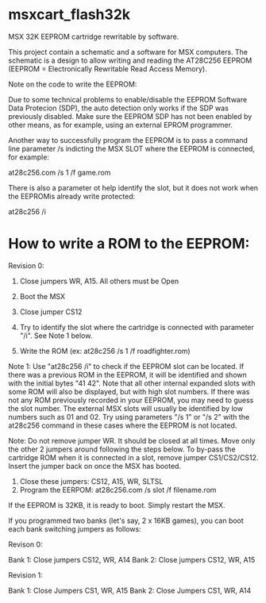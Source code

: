 msxcart_flash32k
================
MSX 32K EEPROM cartridge rewritable by software. 

This project contain a schematic and a software for MSX computers.
The schematic is a design to allow writing and reading the AT28C256 EEPROM
(EEPROM = Electronically Rewritable Read Access Memory).

Note on the code to write the EEPROM:

Due to some technical problems to enable/disable the EEPROM Software Data 
Protecion (SDP), the auto detection only works if the SDP was previously disabled.
Make sure the EEPROM SDP has not been enabled by other means, as for example,
using an external EPROM programmer.

Another way to successfully program the EEPROM is to pass a command line parameter /s indicting the MSX SLOT where the EEPROM is connected, for example:

at28c256.com /s 1 /f game.rom

There is also a parameter ot help identify the slot, but it does not work when the EEPROMis already write protected:

at28c256 /i

How to write a ROM to the EEPROM:
=================================


Revision 0:

1. Close jumpers WR, A15. All others must be Open
2. Boot the MSX
3. Close jumper CS12
4. Try to identify the slot where the cartridge is connected with parameter "/i". See Note 1 below.

4. Write the ROM (ex: at28c256 /s 1 /f roadfighter.rom)



Note 1: Use "at28c256 /i" to check if the EEPROM slot can be located. 
If there was a previous ROM in the EEPROM, it will be identified  and shown with the initial bytes "41 42". Note that
all other internal expanded slots with some ROM will also be displayed, but with high slot numbers. 
If there was not any ROM previously recorded in your EEPROM, you may need to guess the slot number.
The external MSX slots will usually be identified by low numbers such as 01 and 02. Try using parameters "/s 1" or "/s 2" with the at28c256 command in these cases where the EEPROM is not located.


Note: Do not remove jumper WR. It should be closed at all times. Move only the other 2 jumpers around following the steps below.
To by-pass the cartridge ROM when it is connected in a slot, remove jumper CS1/CS2/CS12. Insert the jumper back on once the MSX has booted.

1. Close these jumpers: CS12, A15, WR, SLTSL
2. Program the EERPOM: at28c256.com /s slot /f filename.rom

If the EEPROM is 32KB, it is ready to boot. Simply restart the MSX.

If you programmed two banks (let's say, 2 x 16KB games), you can boot each bank switching jumpers as follows:

Revison 0:

Bank 1: Close jumpers CS12, WR, A14
Bank 2: Close jumpers CS12, WR, A15

Revision 1:

Bank 1: Close Jumpers CS1, WR, A15
Bank 2: Close Jumpers CS1, WR, A14


